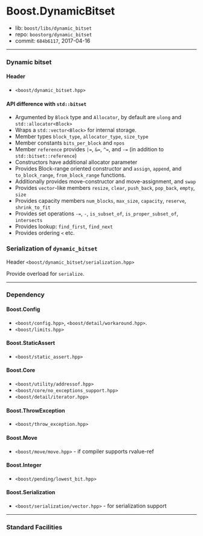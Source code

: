 # Boost.DynamicBitset

* lib: `boost/libs/dynamic_bitset`
* repo: `boostorg/dynamic_bitset`
* commit: `684b6117`, 2017-04-16

------
### Dynamic bitset

#### Header

* `<boost/dynamic_bitset.hpp>`

#### API difference with `std::bitset`

* Argumented by `Block` type and `Allocator`, by default are `ulong` and `std::allocator<Block>`
* Wraps a `std::vector<Block>` for internal storage.
* Member types `block_type`, `allocator_type`, `size_type`
* Member constants `bits_per_block` and `npos`
* Member `reference` provides `|=`, `&=`, `^=`, and `-=` (in addition to `std::bitset::reference`)
* Constructors have additional allocator parameter
* Provides Block-range oriented constructor and `assign`, `append`, and `to_block_range`, `from_block_range` functions.
* Additionally provides move-constructor and move-assignment, and `swap`
* Provides `vector`-like members `resize`, `clear`, `push_back`, `pop_back`, `empty`, `size`
* Provides capacity members `num_blocks`, `max_size`, `capacity`, `reserve`, `shrink_to_fit`
* Provides set operations `-=`, `-`, `is_subset_of`, `is_proper_subset_of`, `intersects`
* Provides lookup: `find_first`, `find_next`
* Provides ordering `<` etc.

### Serialization of `dynamic_bitset`

Header `<boost/dynamic_bitset/serialization.hpp>`

Provide overload for `serialize`.

------
### Dependency

#### Boost.Config

* `<boost/config.hpp>`, `<boost/detail/workaround.hpp>`.
* `<boost/limits.hpp>`

#### Boost.StaticAssert

* `<boost/static_assert.hpp>`

#### Boost.Core

* `<boost/utility/addressof.hpp>`
* `<boost/core/no_exceptions_support.hpp>`
* `<boost/detail/iterator.hpp>`

#### Boost.ThrowException

* `<boost/throw_exception.hpp>`

#### Boost.Move

* `<boost/move/move.hpp>` - if compiler supports rvalue-ref

#### Boost.Integer

* `<boost/pending/lowest_bit.hpp>`

#### Boost.Serialization

* `<boost/serialization/vector.hpp>` - for serialization support

------
### Standard Facilities
